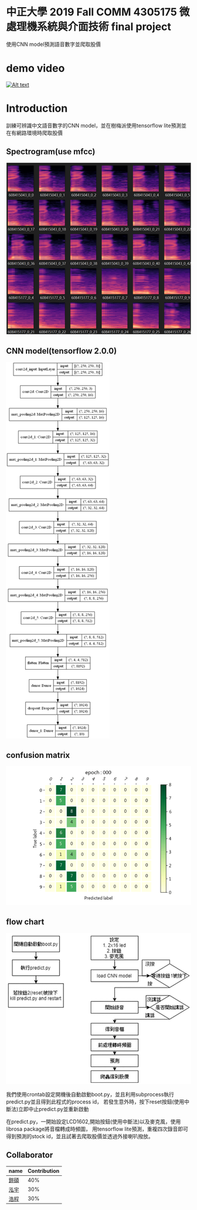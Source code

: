 # 中正大學 2019 Fall COMM 4305175 微處理機系統與介面技術 final project
使用CNN model預測語音數字並爬取股價

# demo video
[![Alt text](https://img.youtube.com/vi/4zGO9VisWx4/0.jpg)](https://www.youtube.com/watch?v=4zGO9VisWx4&feature=youtu.be)

# Introduction
訓練可辨識中文語音數字的CNN model，並在樹梅派使用tensorflow lite預測並在有網路環境時爬取股價

## Spectrogram(use mfcc)
![image](img/mfcc.png)

## CNN model(tensorflow 2.0.0)
![image](img/model_plot.png)

## confusion matrix
![image](img/cm.gif)

## flow chart
![image](img/flow-chart.jpg)

我們使用crontab設定開機後自動啟動boot.py，並且利用subprocess執行predict.py並且得到此程式的process id，
若發生意外時，按下reset按鈕(使用中斷法)立即中止predict.py並重新啟動

在predict.py，一開始設定LCD1602,開始按鈕(使用中斷法)以及麥克風，使用librosa package將音檔轉成時頻圖，
用tensorflow lite預測，重複四次錄音即可得到預測的stock id，並且試著去爬取股價並透過外接喇叭撥放。


## Collaborator
|name|Contribution|
|-------|----------|
| [鎧碩](https://github.com/henk2525) |40%|
| [泓宇](https://github.com/eric0318) |30%|
| [浩程](https://www.facebook.com/beloc110015)|30%|
